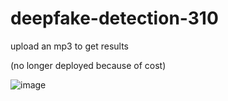# deepfake-detection-310

upload an mp3 to get results

(no longer deployed because of cost)

![image](https://github.com/user-attachments/assets/30fcd9ab-f294-4a7f-b88f-fc980208481e)
